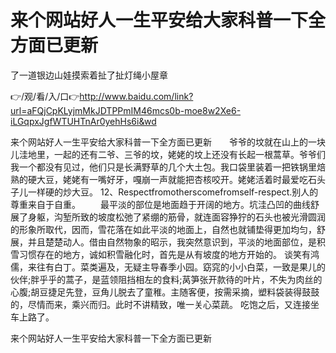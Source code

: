 # 来个网站好人一生平安给大家科普一下全方面已更新
了一道银边山娃摸索着扯了扯灯绳小屋章

👉/观/看/入/口👉http://www.baidu.com/link?url=aFQjCpKLyjmMkJDTPPmIM46mcs0b-moe8w2Xe6-iLGqpxJgfWTUHTnAr0yehHs6i&wd

来个网站好人一生平安给大家科普一下全方面已更新　　爷爷的坟就在山上的一块儿洼地里，一起的还有二爷、三爷的坟，姥姥的坟上还没有长起一根蒿草。爷爷们我一个都没有见过，他们只是长满野草的几个大土包。我口袋里装着一把铁锅里焙熟的硬大豆，姥姥有一嘴好牙，嘎崩一声就能把杏核咬开。姥姥活着时最爱吃石头子儿一样硬的炒大豆。
	12、Respectfromotherscomefromself-respect.别人的尊重来自于自重。
　　最平淡的部位是地面趋于开阔的地方。坑洼凸凹的曲线舒展了身躯，沟堑所致的坡度松弛了紧绷的筋骨，就连面容狰狞的石头也被光滑圆润的形象所取代，因而，雪花落在如此平淡的地面上，自然也就铺垫得更加均匀，舒展，并且楚楚动人。借由自然物象的昭示，我突然意识到，平淡的地面部位，是积雪习惯存在的地方，诚如积雪融化时，首先是从有坡度的地方开始的。
谈笑有鸿儒，来往有白丁。菜类遍及，无疑主导春季小园。窈窕的小小白菜，一致是果儿的伙伴;胖乎乎的蒿子，是蓝领阻挡相左的食料;莴笋张开款待的叶片，不失为肉丝的心腹;胡豆捷足先登，豆角儿脱去了童稚。主随客便，按需采摘，塑料袋装得鼓鼓的，尽情而来，乘兴而归。此时不讲精致，唯一关心菜蔬。
吃饱之后，又连接坐车上路了。

来个网站好人一生平安给大家科普一下全方面已更新
